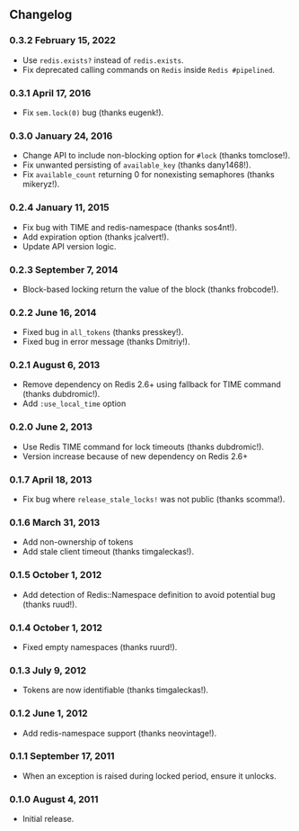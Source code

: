 Changelog
---------
### 0.3.2 February 15, 2022
- Use `redis.exists?` instead of `redis.exists`.
- Fix deprecated calling commands on `Redis` inside `Redis #pipelined`.

### 0.3.1 April 17, 2016
- Fix `sem.lock(0)` bug (thanks eugenk!).

### 0.3.0 January 24, 2016
- Change API to include non-blocking option for `#lock` (thanks tomclose!).
- Fix unwanted persisting of `available_key` (thanks dany1468!).
- Fix `available_count` returning 0 for nonexisting semaphores (thanks mikeryz!).

### 0.2.4 January 11, 2015
- Fix bug with TIME and redis-namespace (thanks sos4nt!).
- Add expiration option (thanks jcalvert!).
- Update API version logic.

### 0.2.3 September 7, 2014
- Block-based locking return the value of the block (thanks frobcode!).

### 0.2.2 June 16, 2014
- Fixed bug in `all_tokens` (thanks presskey!).
- Fixed bug in error message (thanks Dmitriy!).

### 0.2.1 August 6, 2013
- Remove dependency on Redis 2.6+ using fallback for TIME command (thanks dubdromic!).
- Add ```:use_local_time``` option

### 0.2.0 June 2, 2013
- Use Redis TIME command for lock timeouts (thanks dubdromic!).
- Version increase because of new dependency on Redis 2.6+

### 0.1.7 April 18, 2013
- Fix bug where ```release_stale_locks!``` was not public (thanks scomma!).

### 0.1.6 March 31, 2013
- Add non-ownership of tokens
- Add stale client timeout (thanks timgaleckas!).

### 0.1.5 October 1, 2012
- Add detection of Redis::Namespace definition to avoid potential bug (thanks ruud!).

### 0.1.4 October 1, 2012
- Fixed empty namespaces (thanks ruurd!).

### 0.1.3 July 9, 2012
- Tokens are now identifiable (thanks timgaleckas!).

### 0.1.2 June 1, 2012
- Add redis-namespace support (thanks neovintage!).

### 0.1.1 September 17, 2011
- When an exception is raised during locked period, ensure it unlocks.

### 0.1.0 August 4, 2011
- Initial release.

